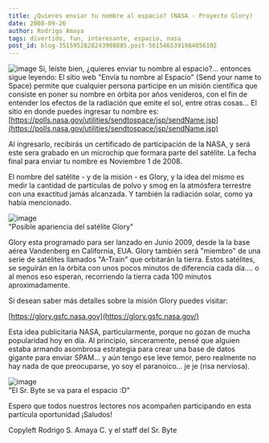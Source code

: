 ```yaml
---
title: ¿Quieres enviar tu nombre al espacio? (NASA - Proyecto Glory)
date: 2008-09-26
author: Rodrigo Amaya
tags: divertido, fun, interesante, espacio, nasa
post_id: blog-3515952828243908885.post-5615465391984056102
---
```


![image](https://2.bp.blogspot.com/_ayvorITawE4/SNxgVZW2cRI/AAAAAAAABTc/naWakPLGdL8/s320/nasa.png)    Si, leíste bien,
¿quieres enviar tu nombre al espacio?... entonces sigue leyendo: El sitio web "Envía tu nombre al Espacio" (Send your name to Space) permite que cualquier persona participe en un misión científica que consiste en poner su nombre en órbita por años venideros, con el fin de entender los efectos de la radiación que emite el sol, entre otras cosas... El sitio en donde puedes ingresar tu nombre es:
[https://polls.nasa.gov/utilities/sendtospace/jsp/sendName.jsp](https://polls.nasa.gov/utilities/sendtospace/jsp/sendName.jsp)

Al ingresarlo, recibirás un certificado de participación de la NASA, y será este sera grabado en un microchip que formara parte del satélite. La fecha final para enviar tu nombre es Noviembre 1 de 2008.

El nombre del satélite - y de la misión - es Glory, y la idea del mismo es medir la cantidad de partículas de polvo y smog en la atmósfera terrestre con una exactitud jamás alcanzada. Y también la radiación solar, como ya había mencionado.

![image](https://1.bp.blogspot.com/_ayvorITawE4/SNxg4uA0q0I/AAAAAAAABTk/qdZfI1cD2oo/s320/Glory-Comp011708_02s.jpg)    
"Posible apariencia del
satélite Glory"

Glory esta programado para ser lanzado en Junio 2009, desde la la base aérea Vandenberg en California, EUA. Glory también será "miembro" de una serie de satélites llamados "A-Train" que orbitarán la tierra. Estos satélites, se seguirán en la órbita con unos pocos minutos de diferencia cada día.... o al menos eso esperan, recorriendo la tierra cada 100 minutos aproximadamente.

Si desean saber más detalles sobre la misión Glory puedes visitar:

[https://glory.gsfc.nasa.gov](https://glory.gsfc.nasa.gov/)

Esta idea publicitaria NASA, particularmente, porque no gozan de mucha popularidad hoy en día. Al principio, sinceramente, pensé que alguien estaba armando asombrosa estrategia para crear una base de datos gigante para enviar SPAM... y aún tengo ese leve temor, pero realmente no hay nada de que preocuparse, yo soy el paranoico... je je (risa nerviosa).

![image](https://2.bp.blogspot.com/_ayvorITawE4/SNxlskapcRI/AAAAAAAABTs/bgbpLrUEtyc/s320/srbyteenelespacio.png)    
"El Sr. Byte se va para el
espacio :D"

Espero que todos nuestros lectores nos acompañen participando en esta partícula oportunidad ¡Saludos!

Copyleft Rodrigo S. Amaya C. y el staff del Sr. Byte